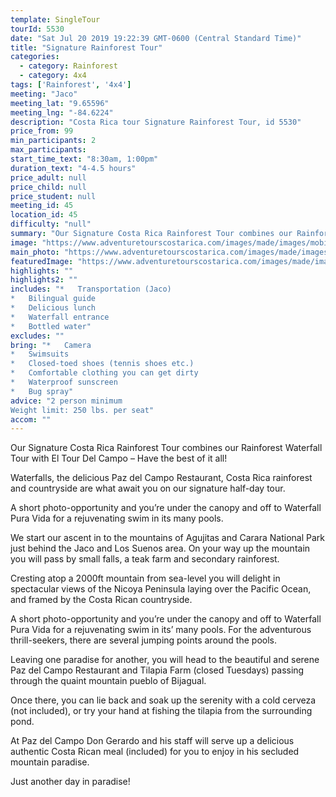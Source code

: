 ```yaml
---
template: SingleTour
tourId: 5530
date: "Sat Jul 20 2019 19:22:39 GMT-0600 (Central Standard Time)"
title: "Signature Rainforest Tour"
categories: 
  - category: Rainforest
  - category: 4x4
tags: ['Rainforest', '4x4']
meeting: "Jaco"
meeting_lat: "9.65596"
meeting_lng: "-84.6224"
description: "Costa Rica tour Signature Rainforest Tour, id 5530"
price_from: 99
min_participants: 2
max_participants: 
start_time_text: "8:30am, 1:00pm"
duration_text: "4-4.5 hours"
price_adult: null
price_child: null
price_student: null
meeting_id: 45
location_id: 45
difficulty: "null"
summary: "Our Signature Costa Rica Rainforest Tour combines our Rainforest Waterfall Tour with El Tour Del Campo – Have the best of it all!"
image: "https://www.adventuretourscostarica.com/images/made/images/mobile/Costa_Rica-Waterfall-Tours8_269_250_c1.jpg"
main_photo: "https://www.adventuretourscostarica.com/images/made/images/mobile/Costa_Rica-Waterfall-Tours8_269_250_c1.jpg"
featuredImage: "https://www.adventuretourscostarica.com/images/made/images/mobile/Costa_Rica-Waterfall-Tours8_269_250_c1.jpg"
highlights: ""
highlights2: ""
includes: "*   Transportation (Jaco)
*   Bilingual guide
*   Delicious lunch
*   Waterfall entrance
*   Bottled water"
excludes: ""
bring: "*   Camera
*   Swimsuits
*   Closed-toed shoes (tennis shoes etc.)
*   Comfortable clothing you can get dirty
*   Waterproof sunscreen
*   Bug spray"
advice: "2 person minimum  
Weight limit: 250 lbs. per seat"
accom: ""
---
```

Our Signature Costa Rica Rainforest Tour combines our Rainforest Waterfall Tour with El Tour Del Campo – Have the best of it all!

Waterfalls, the delicious Paz del Campo Restaurant, Costa Rica rainforest and countryside are what await you on our signature half-day tour.

A short photo-opportunity and you’re under the canopy and off to Waterfall Pura Vida for a rejuvenating swim in its many pools.

We start our ascent in to the mountains of Agujitas and Carara National Park just behind the Jaco and Los Suenos area. On your way up the mountain you will pass by small falls, a teak farm and secondary rainforest.

Cresting atop a 2000ft mountain from sea-level you will delight in spectacular views of the Nicoya Peninsula laying over the Pacific Ocean, and framed by the Costa Rican countryside.

A short photo-opportunity and you’re under the canopy and off to Waterfall Pura Vida for a rejuvenating swim in its’ many pools. For the adventurous thrill-seekers, there are several jumping points around the pools.

Leaving one paradise for another, you will head to the beautiful and serene Paz del Campo Restaurant and Tilapia Farm (closed Tuesdays) passing through the quaint mountain pueblo of Bijagual.

Once there, you can lie back and soak up the serenity with a cold cerveza (not included), or try your hand at fishing the tilapia from the surrounding pond.

At Paz del Campo Don Gerardo and his staff will serve up a delicious authentic Costa Rican meal (included) for you to enjoy in his secluded mountain paradise.

Just another day in paradise!